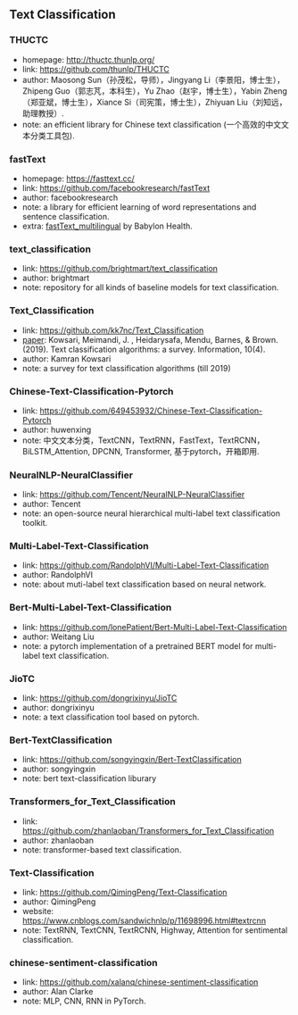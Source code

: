 ## **Text Classification**

### THUCTC
  * homepage: http://thuctc.thunlp.org/
  * link: https://github.com/thunlp/THUCTC
  * author: Maosong Sun（孙茂松，导师），Jingyang Li（李景阳，博士生），Zhipeng Guo（郭志芃，本科生），Yu Zhao（赵宇，博士生），Yabin Zheng（郑亚斌，博士生），Xiance Si（司宪策，博士生），Zhiyuan Liu（刘知远，助理教授）.
  * note: an efficient library for Chinese text classification (一个高效的中文文本分类工具包).

### fastText
  * homepage: https://fasttext.cc/
  * link: https://github.com/facebookresearch/fastText
  * author: facebookresearch
  * note: a library for efficient learning of word representations and sentence classification.
  * extra: [fastText_multilingual](https://github.com/babylonhealth/fastText_multilingual) by Babylon Health.

### text_classification
  * link: https://github.com/brightmart/text_classification
  * author: brightmart
  * note: repository for all kinds of baseline models for text classification.

### Text_Classification
  * link: https://github.com/kk7nc/Text_Classification
  * [paper](https://arxiv.org/abs/1904.08067): Kowsari, Meimandi, J. , Heidarysafa, Mendu, Barnes, & Brown. (2019). Text classification algorithms: a survey. Information, 10(4).
  * author: Kamran Kowsari
  * note: a survey for text classification algorithms (till 2019)

### Chinese-Text-Classification-Pytorch
  * link: https://github.com/649453932/Chinese-Text-Classification-Pytorch
  * author: huwenxing
  * note: 中文文本分类，TextCNN，TextRNN，FastText，TextRCNN，BiLSTM_Attention, DPCNN, Transformer, 基于pytorch，开箱即用.

### NeuralNLP-NeuralClassifier
  * link: https://github.com/Tencent/NeuralNLP-NeuralClassifier
  * author: Tencent
  * note: an open-source neural hierarchical multi-label text classification toolkit.
 
### Multi-Label-Text-Classification
  * link: https://github.com/RandolphVI/Multi-Label-Text-Classification
  * author: RandolphVI
  * note: about muti-label text classification based on neural network.

### Bert-Multi-Label-Text-Classification
  * link: https://github.com/lonePatient/Bert-Multi-Label-Text-Classification
  * author: Weitang Liu
  * note: a pytorch implementation of a pretrained BERT model for multi-label text classification.

### JioTC
  * link: https://github.com/dongrixinyu/JioTC
  * author: dongrixinyu
  * note: a text classification tool based on pytorch.

### Bert-TextClassification
  * link: https://github.com/songyingxin/Bert-TextClassification
  * author: songyingxin
  * note: bert text-classification liburary

### Transformers_for_Text_Classification
  * link: https://github.com/zhanlaoban/Transformers_for_Text_Classification
  * author: zhanlaoban
  * note: transformer-based text classification.

### Text-Classification
  * link: https://github.com/QimingPeng/Text-Classification
  * author: QimingPeng
  * website: https://www.cnblogs.com/sandwichnlp/p/11698996.html#textrcnn
  * note: TextRNN, TextCNN, TextRCNN, Highway, Attention for sentimental classification.

### chinese-sentiment-classification
  * link: https://github.com/xalanq/chinese-sentiment-classification
  * author: Alan Clarke
  * note: MLP, CNN, RNN in PyTorch.
